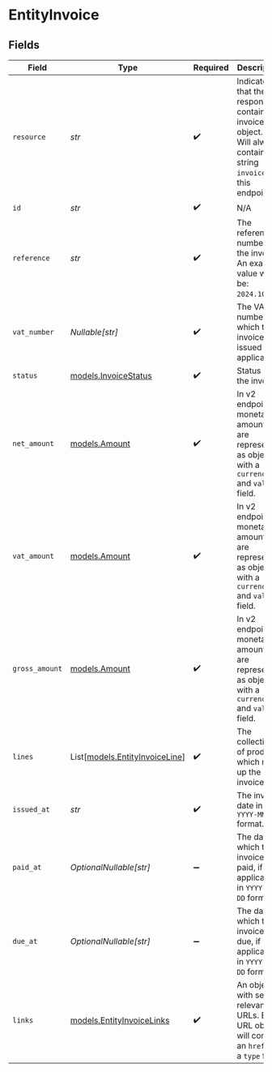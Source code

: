 # EntityInvoice


## Fields

| Field                                                                                                               | Type                                                                                                                | Required                                                                                                            | Description                                                                                                         | Example                                                                                                             |
| ------------------------------------------------------------------------------------------------------------------- | ------------------------------------------------------------------------------------------------------------------- | ------------------------------------------------------------------------------------------------------------------- | ------------------------------------------------------------------------------------------------------------------- | ------------------------------------------------------------------------------------------------------------------- |
| `resource`                                                                                                          | *str*                                                                                                               | :heavy_check_mark:                                                                                                  | Indicates that the response contains an invoice object.<br/>Will always contain the string `invoice` for this endpoint. | invoice                                                                                                             |
| `id`                                                                                                                | *str*                                                                                                               | :heavy_check_mark:                                                                                                  | N/A                                                                                                                 | inv_aHbjjdrUdm                                                                                                      |
| `reference`                                                                                                         | *str*                                                                                                               | :heavy_check_mark:                                                                                                  | The reference number of the invoice. An example value would be: `2024.10000`.                                       | 2024.10000                                                                                                          |
| `vat_number`                                                                                                        | *Nullable[str]*                                                                                                     | :heavy_check_mark:                                                                                                  | The VAT number to which the invoice was issued to, if applicable.                                                   | NL123456789B01                                                                                                      |
| `status`                                                                                                            | [models.InvoiceStatus](../models/invoicestatus.md)                                                                  | :heavy_check_mark:                                                                                                  | Status of the invoice.                                                                                              | open                                                                                                                |
| `net_amount`                                                                                                        | [models.Amount](../models/amount.md)                                                                                | :heavy_check_mark:                                                                                                  | In v2 endpoints, monetary amounts are represented as objects with a `currency` and `value` field.                   |                                                                                                                     |
| `vat_amount`                                                                                                        | [models.Amount](../models/amount.md)                                                                                | :heavy_check_mark:                                                                                                  | In v2 endpoints, monetary amounts are represented as objects with a `currency` and `value` field.                   |                                                                                                                     |
| `gross_amount`                                                                                                      | [models.Amount](../models/amount.md)                                                                                | :heavy_check_mark:                                                                                                  | In v2 endpoints, monetary amounts are represented as objects with a `currency` and `value` field.                   |                                                                                                                     |
| `lines`                                                                                                             | List[[models.EntityInvoiceLine](../models/entityinvoiceline.md)]                                                    | :heavy_check_mark:                                                                                                  | The collection of products which make up the invoice.                                                               |                                                                                                                     |
| `issued_at`                                                                                                         | *str*                                                                                                               | :heavy_check_mark:                                                                                                  | The invoice date in `YYYY-MM-DD` format.                                                                            | 2024-01-15                                                                                                          |
| `paid_at`                                                                                                           | *OptionalNullable[str]*                                                                                             | :heavy_minus_sign:                                                                                                  | The date on which the invoice was paid, if applicable, in `YYYY-MM-DD` format.                                      | 2024-01-20                                                                                                          |
| `due_at`                                                                                                            | *OptionalNullable[str]*                                                                                             | :heavy_minus_sign:                                                                                                  | The date on which the invoice is due, if applicable, in `YYYY-MM-DD` format.                                        | 2024-01-30                                                                                                          |
| `links`                                                                                                             | [models.EntityInvoiceLinks](../models/entityinvoicelinks.md)                                                        | :heavy_check_mark:                                                                                                  | An object with several relevant URLs. Every URL object will contain an `href` and a `type` field.                   |                                                                                                                     |